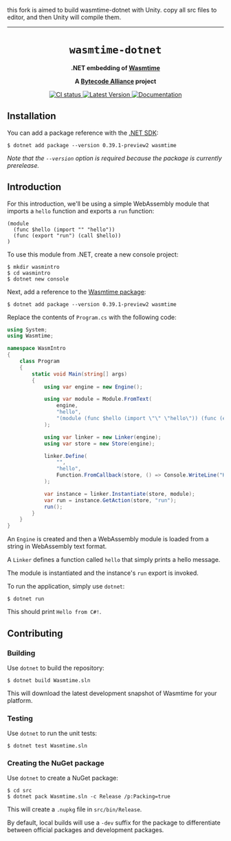 this fork is aimed to build wasmtime-dotnet with Unity.
copy all src files to editor, and then Unity will compile them.

--------------------------------------------

<div align="center">
  <h1><code>wasmtime-dotnet</code></h1>

  <p>
    <strong>.NET embedding of
    <a href="https://github.com/bytecodealliance/wasmtime">Wasmtime</a></strong>
  </p>

  <strong>A <a href="https://bytecodealliance.org/">Bytecode Alliance</a> project</strong>

  <p>
    <a href="https://github.com/bytecodealliance/wasmtime-dotnet/actions?query=workflow%3ACI">
      <img src="https://github.com/bytecodealliance/wasmtime-dotnet/workflows/CI/badge.svg" alt="CI status"/>
    </a>
    <a href="https://www.nuget.org/packages/Wasmtime">
      <img src="https://img.shields.io/nuget/v/wasmtime" alt="Latest Version"/>
    </a>
    <a href="https://bytecodealliance.github.io/wasmtime-dotnet/">
      <img src="https://img.shields.io/badge/docs-main-green" alt="Documentation"/>
    </a>
  </p>

</div>

## Installation

You can add a package reference with the [.NET SDK](https://dotnet.microsoft.com/):

```text
$ dotnet add package --version 0.39.1-preview2 wasmtime
```

_Note that the `--version` option is required because the package is currently prerelease._

## Introduction

For this introduction, we'll be using a simple WebAssembly module that imports a `hello` function and exports a `run` function:

```wat
(module
  (func $hello (import "" "hello"))
  (func (export "run") (call $hello))
)
```

To use this module from .NET, create a new console project:

```
$ mkdir wasmintro
$ cd wasmintro
$ dotnet new console
```

Next, add a reference to the [Wasmtime package](https://www.nuget.org/packages/Wasmtime):

```
$ dotnet add package --version 0.39.1-preview2 wasmtime
```

Replace the contents of `Program.cs` with the following code:

```c#
using System;
using Wasmtime;

namespace WasmIntro
{
    class Program
    {
        static void Main(string[] args)
        {
            using var engine = new Engine();

            using var module = Module.FromText(
                engine,
                "hello",
                "(module (func $hello (import \"\" \"hello\")) (func (export \"run\") (call $hello)))"
            );

            using var linker = new Linker(engine);
            using var store = new Store(engine);

            linker.Define(
                "",
                "hello",
                Function.FromCallback(store, () => Console.WriteLine("Hello from C#!"))
            );

            var instance = linker.Instantiate(store, module);
            var run = instance.GetAction(store, "run");
            run();
        }
    }
}
```

An `Engine` is created and then a WebAssembly module is loaded from a string in WebAssembly text format.

A `Linker` defines a function called `hello` that simply prints a hello message.

The module is instantiated and the instance's `run` export is invoked.

To run the application, simply use `dotnet`:

```
$ dotnet run
```

This should print `Hello from C#!`.

## Contributing

### Building

Use `dotnet` to build the repository:

```
$ dotnet build Wasmtime.sln
```

This will download the latest development snapshot of Wasmtime for your platform.

### Testing

Use `dotnet` to run the unit tests:

```
$ dotnet test Wasmtime.sln
```

### Creating the NuGet package

Use `dotnet` to create a NuGet package:

```
$ cd src
$ dotnet pack Wasmtime.sln -c Release /p:Packing=true
```

This will create a `.nupkg` file in `src/bin/Release`.

By default, local builds will use a `-dev` suffix for the package to differentiate between official packages and development packages.
